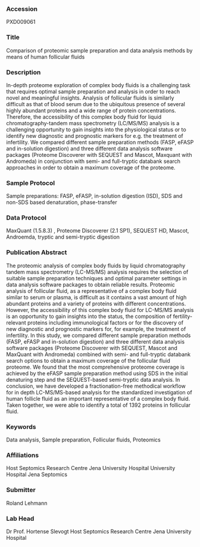 ### Accession
PXD009061

### Title
Comparison of proteomic sample preparation and data analysis methods by means of human follicular fluids

### Description
In-depth proteome exploration of complex body fluids is a challenging task that requires optimal sample preparation and analysis in order to reach novel and meaningful insights. Analysis of follicular fluids is similarly difficult as that of blood serum due to the ubiquitous presence of several highly abundant proteins and a wide range of protein concentrations. Therefore, the accessibility of this complex body fluid for liquid chromatography-tandem mass spectrometry (LC/MS/MS) analysis is a challenging opportunity to gain insights into the physiological status or to identify new diagnostic and prognostic markers for e.g. the treatment of infertility. We compared different sample preparation methods (FASP, eFASP and in-solution digestion) and three different data analysis software packages (Proteome Discoverer with SEQUEST and Mascot, Maxquant with Andromeda) in conjunction with semi- and full-tryptic databank search approaches in order to obtain a maximum coverage of the proteome.

### Sample Protocol
Sample preparations: FASP, eFASP, in-solution digestion (ISD), SDS and non-SDS based denaturation, phase-transfer

### Data Protocol
MaxQuant (1.5.8.3) , Proteome Discoverer (2.1 SP1), SEQUEST HD, Mascot, Androemda, tryptic and semi-tryptic digestion

### Publication Abstract
The proteomic analysis of complex body fluids by liquid chromatography tandem mass spectrometry (LC-MS/MS) analysis requires the selection of suitable sample preparation techniques and optimal parameter settings in data analysis software packages to obtain reliable results. Proteomic analysis of follicular fluid, as a representative of a complex body fluid similar to serum or plasma, is difficult as it contains a vast amount of high abundant proteins and a variety of proteins with different concentrations. However, the accessibility of this complex body fluid for LC-MS/MS analysis is an opportunity to gain insights into the status, the composition of fertility-relevant proteins including immunological factors or for the discovery of new diagnostic and prognostic markers for, for example, the treatment of infertility. In this study, we compared different sample preparation methods (FASP, eFASP and in-solution digestion) and three different data analysis software packages (Proteome Discoverer with SEQUEST, Mascot and MaxQuant with Andromeda) combined with semi- and full-tryptic databank search options to obtain a maximum coverage of the follicular fluid proteome. We found that the most comprehensive proteome coverage is achieved by the eFASP sample preparation method using SDS in the initial denaturing step and the SEQUEST-based semi-tryptic data analysis. In conclusion, we have developed a fractionation-free methodical workflow for in depth LC-MS/MS-based analysis for the standardized investigation of human follicle fluid as an important representative of a complex body fluid. Taken together, we were able to identify a total of 1392 proteins in follicular fluid.

### Keywords
Data analysis, Sample preparation, Follicular fluids, Proteomics

### Affiliations
Host Septomics Research Centre Jena University Hospital
University Hospital Jena
Septomics

### Submitter
Roland Lehmann

### Lab Head
Dr Prof. Hortense Slevogt
Host Septomics Research Centre Jena University Hospital


